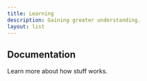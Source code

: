 ```yaml
---
title: Learning
description: Gaining greater understanding.
layout: list
---
```


## Documentation

Learn more about how stuff works.
